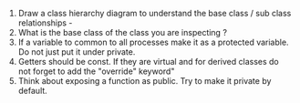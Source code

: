 1) Draw a class hierarchy diagram to understand the base class / sub class relationships - 
2) What is the base class of the class you are inspecting ? 
3) If a variable to common to all processes make it as a protected variable. Do not just put it under private.
4) Getters should be const. If they are virtual and for derived classes do not forget to add the "override" keyword"
5) Think about exposing a function as public. Try to make it private by default.
